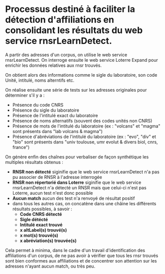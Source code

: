 # Processus destiné à faciliter la détection d'affiliations en consolidant les résultats du web service rnsrLearnDetect.

A partir des adresses d'un corpus, on utilise le web service rnsrLearnDetect. On interroge ensuite le web service Loterre Expand pour enrichir les données relatives aux rnsr trouvés.

On obtient alors des informations comme le sigle du laboratoire, son code Unité, intitulé, noms alterntifs etc. 

On réalise ensuite une série de tests sur les adresses originales pour déterminer s'il y a :

- Présence du code CNRS
- Présence du sigle du laboratoire
- Présence de l'intitulé exact du laboratoire
- Présence de noms alternatifs (souvent des codes unités non CNRS)
- Présence de mots de l'intitulé du laboratoire (ex : "volcans" et "magma" sont présents dans "lab volcans & magma")
- Présence d'abréviations de l'intitulé du laboratoire (ex : "evo", "div" et "bio" sont présents dans "univ toulouse, umr evolut & divers biol, cnrs, france")

On génère enfin des chaînes pour verbaliser de façon synthétique les multiples résultats obtenus :

- **RNSR non détecté** siginifie que le web service rnsrLearnDetect n'a pas pu associer de RNSR à l'adresse interrogée
- **RNSR non répertorié dans Loterre** siginifie que le web service rnsrLearnDetect n'a détecté un RNSR mais que celui-ci n'est pas Loterre, aucun test n'est donc possible
- **Aucun match** aucun des test n'a renvoyé de résultat positif
- dans tous les autres cas, on concatène dans une châine les différents résultats possibles, à savoir :
  - **Code CNRS détecté**
  - **Sigle détécté**
  - **Intitulé exact trouvé**
  - **x altLabel(s) trouvé(s)**
  - **x mot(s) trouvé(s)**
  - **x abréviation(s) trouvée(s)**

Cela permet à minima, dans le cadre d'un travail d'identification des affiliations d'un corpus, de ne pas avoir à vérifier que tous les rnsr trouvés sont bien conformes aux affiliations et de concentrer son attention sur les adresses n'ayant aucun match, ou très peu.
